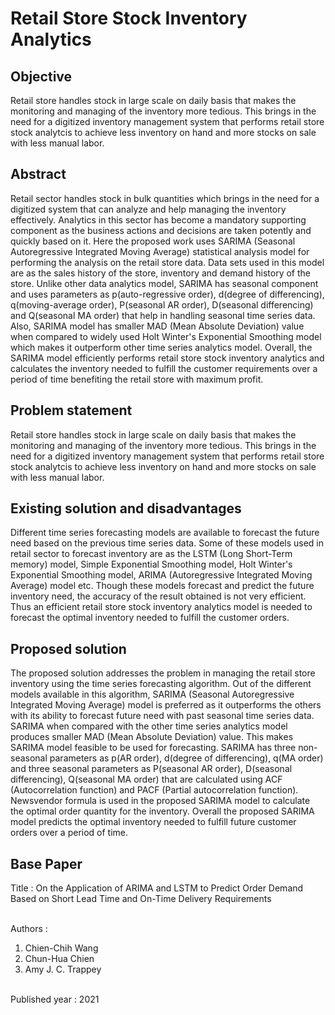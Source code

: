 # Retail Store Stock Inventory Analytics

## Objective
Retail store handles stock in large scale on daily basis that makes the monitoring and managing of the inventory more tedious. This brings in the need for a digitized inventory management system that performs retail store stock analytcis to achieve less inventory on hand and more stocks on sale with less manual labor.

## Abstract
Retail sector handles stock in bulk quantities which brings in the need for a digitized system that can analyze and help managing the inventory effectively. Analytics in this sector has become a mandatory supporting component as the business actions and decisions are taken potently and quickly based on it. Here the proposed work uses SARIMA (Seasonal Autoregressive Integrated Moving Average) statistical analysis model for performing the analysis on the retail store data. Data sets used in this model are as the sales history of the store, inventory and demand history of the store. Unlike other data analytics model, SARIMA has seasonal component and uses parameters as p(auto-regressive order), d(degree of differencing), q(moving-average order), P(seasonal AR order), D(seasonal differencing) and Q(seasonal MA order) that help in handling seasonal time series data. Also, SARIMA model has smaller MAD (Mean Absolute Deviation) value when compared to widely used Holt Winter's Exponential Smoothing model which makes it outperform other time series analytics model. Overall, the SARIMA model efficiently performs retail store stock inventory analytics and calculates the inventory needed to fulfill the customer requirements over a period of time benefiting the retail store with maximum profit. 

## Problem statement
Retail store handles stock in large scale on daily basis that makes the monitoring and managing of the inventory more tedious. This brings in the need for a digitized inventory management system that performs retail store stock analytcis to achieve less inventory on hand and more stocks on sale with less manual labor.

## Existing solution and disadvantages
Different time series forecasting models are available to forecast the future need based on the previous time series data. Some of these models used in retail sector to forecast inventory are as the LSTM (Long Short-Term memory) model, Simple Exponential Smoothing model, Holt Winter's Exponential Smoothing model, ARIMA (Autoregressive Integrated Moving Average) model etc. Though these models forecast and predict the future inventory need, the accuracy of the result obtained is not very efficient. Thus an efficient retail store stock inventory analytics model is needed to forecast the optimal inventory needed to fulfill the customer orders.

## Proposed solution
The proposed solution addresses the problem in managing the retail store inventory using the time series forecasting algorithm. Out of the different models available in this algorithm, SARIMA (Seasonal Autoregressive Integrated Moving Average) model is preferred as it outperforms the others with its ability to forecast future need with past seasonal time series data. SARIMA when compared with the other time series analytics model produces smaller MAD (Mean Absolute Deviation) value. This makes SARIMA model feasible to be used for forecasting. SARIMA has three non-seasonal parameters as p(AR order), d(degree of differencing), q(MA order) and three seasonal parameters as P(seasonal AR order), D(seasonal differencing), Q(seasonal MA order) that are calculated using ACF (Autocorrelation function) and PACF (Partial autocorrelation function). Newsvendor formula is used in the proposed SARIMA model to calculate the optimal order quantity for the inventory. Overall the proposed SARIMA model predicts the optimal inventory needed to fulfill future customer orders over a period of time.

## Base Paper
Title : On the Application of ARIMA and LSTM to Predict Order Demand Based on Short Lead Time and On-Time Delivery Requirements<br><br>

Authors : <br>
1. Chien-Chih Wang
2. Chun-Hua Chien
3. Amy J. C. Trappey<br><br>

Published year : 2021
